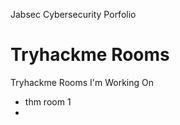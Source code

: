   Jabsec Cybersecurity Porfolio

Tryhackme Rooms
===============

Tryhackme Rooms I'm Working On

* thm room 1
* 
